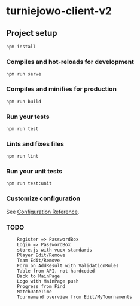 # turniejowo-client-v2

## Project setup
```
npm install
```

### Compiles and hot-reloads for development
```
npm run serve
```

### Compiles and minifies for production
```
npm run build
```

### Run your tests
```
npm run test
```

### Lints and fixes files
```
npm run lint
```

### Run your unit tests
```
npm run test:unit
```

### Customize configuration
See [Configuration Reference](https://cli.vuejs.org/config/).


### TODO
```
    Register => PasswordBox
    Login => PasswordBox
    store.js with vuex standards
    Player Edit/Remove
    Team Edit/Remove
    Form on AddResult with ValidationRules
    Table from API, not hardcoded
    Back to MainPage
    Logo with MainPage push
    Progress from Find
    MatchDateTime
    Tournamend overview from Edit/MyTournaments
```
